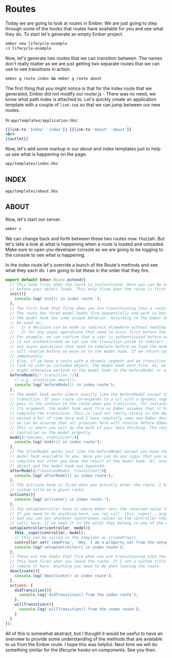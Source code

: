 # Routes

Today we are going to look at routes in Ember. We are just going to step through some of the hooks that routes have available for you and see what they do. To start let's generate an empty Ember project.

```sh
ember new lifecycle-example
cd lifecycle-example
```

Now, let's generate two routes that we can transition between. The names don't really matter as we are just getting two separate routes that we can use to see transitions in action.

```sh
ember g route index && ember g route about
```

The first thing that you might notice is that for the index route that we generated, Ember did not modify our router.js - There was no need, we know what path index is attached to. Let's quickly create an application template with a couple of `link-to`s so that we can jump between our new routes.

In `app/templates/application.hbs`:
```hbs
{{link-to 'Index' 'index'}} {{link-to 'About' 'about'}}
<br>
{{outlet}}
```

Now, let's add some markup in our about and index templates just to help us see what is happening on the page.

`app/templates/index.hbs`

<h2>INDEX</h2>

`app/templates/about.hbs`

<h2>ABOUT</h2>

Now, let's start our server.

```sh
ember s
```

We can change back and forth between these two routes now. Huzzah. But let's take a look at what is happening when a route is loaded and unloaded. Make sure to open you developer console as we are going to be logging to the console to see what is happening.

In the index route let's override a bunch of the Route's methods and see what they each do. I am going to list these in the order that they fire.

```JavaScript
export default Ember.Route.extend({
  // This hook fires when the route is instantiated. Here you can do some setup work or preliminaries
  // before your object loads. This only fires when the route is first instantiated. 
  init(){
    console.log('init() in index route.');
  },
  // The first hook that fires when you are transitioning into a route is the route's beforeModel.
  // The route has three model hooks fire sequentially and work in basically the same way. Although
  // the model hook has some unique behavior. According to the Ember docs, the beforeModel should
  // be used so:
  //   1) A decision can be made to redirect elsewhere without needing to resolve the model first. and
  //   2) for Any async operations that need to occur first before the model is attempted to be resolved.
  // For example, we can confirm that a user is authenticated before we load the route's model. If the user
  // is not authenticated we can use the transition param to redirect to an authentication route. Just remember,
  // any async operations that need to complete before we load the model go here. Any promise that we return here
  // will resolve before we move on to the model hook. If we return something other than a promise, the hook resolves
  // immediately.
  // Also, if we have a route with a dynamic segment and we transition to it by passing in context, for instance a
  // link-to with an included object, the model hook wont fire. So, we will need to perform any async operations that we
  // might otherwise perform in the model hook in the beforeModel or afterModel.
  beforeModel(/* transition */){
    // e.g. transition.abort();
    console.log('beforeModel() in index route');
  },
  // The model hook works almost exactly like the beforeModel except that it does not fire on every
  // transition. If your route corresponds to a url with a dynamic segment, like `/contacts/1` and you
  // pass in the context to the route when you transition, for instance with a link-to that has an object as
  // its argument, the model hook wont fire as Ember assumes that it has all the information it needs to
  // complete the transition. This is laid out really nicely in the docs but when I was new to Ember I
  // wasted a bit of time here and I have regularly seen new Ember devs stumble here. Once again,
  // we can be assured that all promises here will resolve before Ember moves on to the afterModel.
  // This is where you will do the bulk of your data fetching. The return value here is attached to the
  // controller as the model property.
  model(/*params, transition*/){
    console.log('model() in index route');
  },
  // The afterModel works just like the beforeModel except you have the resolved return value from the
  // model hook available to you. Here you can do any logic that you need to de before the transition is
  // complete but after you know the result of the model hook. Or, once again, if you already have a context
  // object and the model hook was bypassed.
  afterModel(/*resolvedModel, transition*/){
    console.log('afterModel() in index route');
  },
  // The activate hook is fired when you actually enter the route. I have used this hook to set a
  // custom title on a given route.
  activate(){
    console.log('activate() in index route.');
  },
  // The setupController hook is where Ember sets the resolved value from the model hook on the controller
  // If you need to do anything here, you can call `this._super(...arguments);` to preserve that behavior
  // and you can set whatever synchronous values on the controller that you want. But don't make any async
  // calls here, (I've seen it in the wild) they belong in one of the model hooks above.
  setupController(controller, model){
    this._super(controller, model);
    // this can be called in the template as {{someProp}}
    controller.set('someProp', 'Hey, I am a property set from the setupController hook in the route. Huzzah.');
    console.log('setupController() in index route');
  },
  // Those are the hooks that fire when you are transitioning into the route.
  // This hook fires when you leave the route. If I set a custom title on the route above, I would
  // remove it here. Anything you need to do when leaving the route.
  deactivate(){
    console.log('deactivate() in index route');
  },
  actions: {
    didTransition(){
      console.log('didTransition() from the index route');
    },
    willTransition(){
      console.log('willTransition() from the index route');
    }
  }
});
```

All of this is somewhat abstract, but I thought it would be useful to have an overview to provide some understanding of the methods that are available to us from the Ember route. I hope this was helpful. Next time we will do something similar for the lifecycle hooks on components. See you then.
